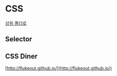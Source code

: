 # CSS

[상위 폴더로](../index.md)

## Selector
## CSS Diner
[http://flukeout.github.io/](http://flukeout.github.io/)
